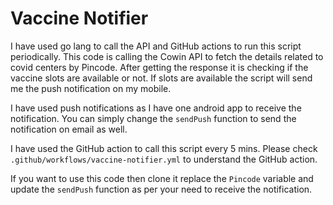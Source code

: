 # Vaccine Notifier

I have used go lang to call the API and GitHub actions to run this script periodically. This code is calling the Cowin API to fetch the details related to covid centers by Pincode. After getting the response it is checking if the vaccine slots are available or not. If slots are available the script will send me the push notification on my mobile.

I have used push notifications as I have one android app to receive the notification. You can simply change the `sendPush` function to send the notification on email as well.

I have used the GitHub action to call this script every 5 mins. Please check `.github/workflows/vaccine-notifier.yml` to understand the GitHub action.

If you want to use this code then clone it replace the `Pincode` variable and update the `sendPush` function as per your need to receive the notification.
